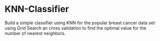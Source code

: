 # KNN-Classifier
Build a simple classifier using KNN for the popular breast cancer data set using Grid Search an cross validation to find the optimal value for the number of nearest neighbors.
